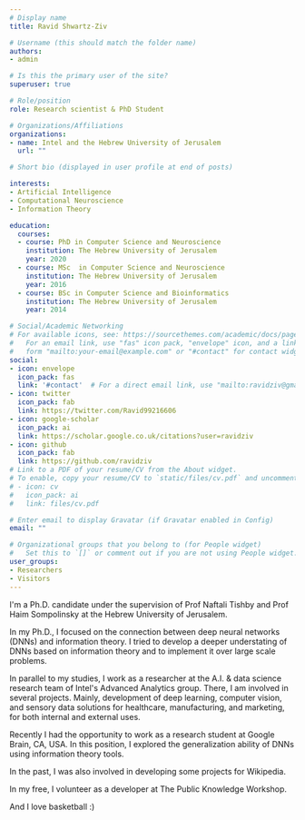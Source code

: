 ```yaml
---
# Display name
title: Ravid Shwartz-Ziv

# Username (this should match the folder name)
authors:
- admin

# Is this the primary user of the site?
superuser: true

# Role/position
role: Research scientist & PhD Student

# Organizations/Affiliations
organizations:
- name: Intel and the Hebrew University of Jerusalem
  url: ""

# Short bio (displayed in user profile at end of posts)

interests:
- Artificial Intelligence
- Computational Neuroscience
- Information Theory

education:
  courses:
  - course: PhD in Computer Science and Neuroscience
    institution: The Hebrew University of Jerusalem
    year: 2020
  - course: MSc  in Computer Science and Neuroscience
    institution: The Hebrew University of Jerusalem
    year: 2016
  - course: BSc in Computer Science and Bioinformatics
    institution: The Hebrew University of Jerusalem
    year: 2014

# Social/Academic Networking
# For available icons, see: https://sourcethemes.com/academic/docs/page-builder/#icons
#   For an email link, use "fas" icon pack, "envelope" icon, and a link in the
#   form "mailto:your-email@example.com" or "#contact" for contact widget.
social:
- icon: envelope
  icon_pack: fas
  link: '#contact'  # For a direct email link, use "mailto:ravidziv@gmail.com".
- icon: twitter
  icon_pack: fab
  link: https://twitter.com/Ravid99216606
- icon: google-scholar
  icon_pack: ai
  link: https://scholar.google.co.uk/citations?user=ravidziv
- icon: github
  icon_pack: fab
  link: https://github.com/ravidziv
# Link to a PDF of your resume/CV from the About widget.
# To enable, copy your resume/CV to `static/files/cv.pdf` and uncomment the lines below.
# - icon: cv
#   icon_pack: ai
#   link: files/cv.pdf

# Enter email to display Gravatar (if Gravatar enabled in Config)
email: ""

# Organizational groups that you belong to (for People widget)
#   Set this to `[]` or comment out if you are not using People widget.
user_groups:
- Researchers
- Visitors
---
```



I'm a Ph.D. candidate under the supervision of Prof Naftali Tishby and Prof Haim Sompolinsky at the Hebrew University of Jerusalem.

In my Ph.D., I focused on the connection between deep neural networks (DNNs) and information theory. I tried to develop a deeper understating of DNNs based on information theory and to implement it over large scale problems.

In parallel to my studies, I work as a researcher at the A.I. & data science research team of Intel's Advanced Analytics group. There, I am involved in several projects. Mainly, development of deep learning, computer vision, and sensory data solutions for healthcare, manufacturing, and marketing, for both internal and external uses.

Recently I had the opportunity to work as a research student at Google Brain, CA, USA. In this position, I explored the generalization ability of DNNs using information theory tools.

In the past, I was also involved in developing some projects for Wikipedia.

In my free, I volunteer as a developer at The Public Knowledge Workshop.

And I love basketball :) 

